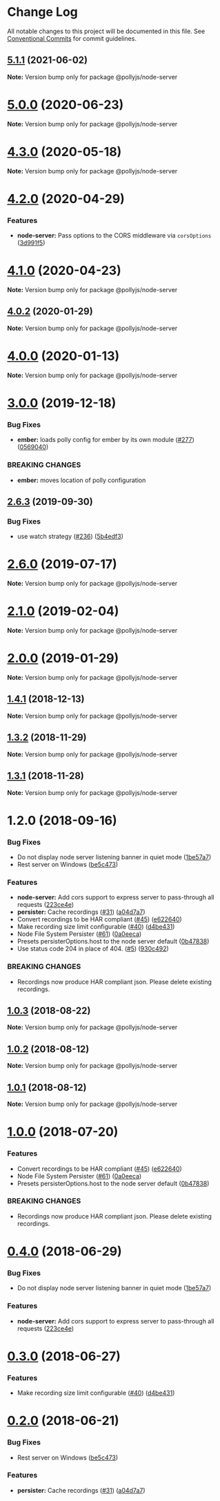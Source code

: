 # Change Log

All notable changes to this project will be documented in this file.
See [Conventional Commits](https://conventionalcommits.org) for commit guidelines.

## [5.1.1](https://github.com/netflix/pollyjs/tree/master/packages/@pollyjs/node-server/compare/v5.1.0...v5.1.1) (2021-06-02)

**Note:** Version bump only for package @pollyjs/node-server





# [5.0.0](https://github.com/netflix/pollyjs/tree/master/packages/@pollyjs/node-server/compare/v4.3.0...v5.0.0) (2020-06-23)

**Note:** Version bump only for package @pollyjs/node-server





# [4.3.0](https://github.com/netflix/pollyjs/tree/master/packages/@pollyjs/node-server/compare/v4.2.1...v4.3.0) (2020-05-18)

**Note:** Version bump only for package @pollyjs/node-server





# [4.2.0](https://github.com/netflix/pollyjs/tree/master/packages/@pollyjs/node-server/compare/v4.1.0...v4.2.0) (2020-04-29)


### Features

* **node-server:** Pass options to the CORS middleware via `corsOptions` ([3d991f5](https://github.com/netflix/pollyjs/tree/master/packages/@pollyjs/node-server/commit/3d991f5))





# [4.1.0](https://github.com/netflix/pollyjs/tree/master/packages/@pollyjs/node-server/compare/v4.0.4...v4.1.0) (2020-04-23)

**Note:** Version bump only for package @pollyjs/node-server





## [4.0.2](https://github.com/netflix/pollyjs/tree/master/packages/@pollyjs/node-server/compare/v4.0.1...v4.0.2) (2020-01-29)

**Note:** Version bump only for package @pollyjs/node-server





# [4.0.0](https://github.com/netflix/pollyjs/tree/master/packages/@pollyjs/node-server/compare/v3.0.2...v4.0.0) (2020-01-13)

**Note:** Version bump only for package @pollyjs/node-server





# [3.0.0](https://github.com/netflix/pollyjs/tree/master/packages/@pollyjs/node-server/compare/v2.7.0...v3.0.0) (2019-12-18)


### Bug Fixes

* **ember:** loads polly config for ember by its own module ([#277](https://github.com/netflix/pollyjs/tree/master/packages/@pollyjs/node-server/issues/277)) ([0569040](https://github.com/netflix/pollyjs/tree/master/packages/@pollyjs/node-server/commit/0569040))


### BREAKING CHANGES

* **ember:** moves location of polly configuration





## [2.6.3](https://github.com/netflix/pollyjs/tree/master/packages/@pollyjs/node-server/compare/v2.6.2...v2.6.3) (2019-09-30)


### Bug Fixes

* use watch strategy ([#236](https://github.com/netflix/pollyjs/tree/master/packages/@pollyjs/node-server/issues/236)) ([5b4edf3](https://github.com/netflix/pollyjs/tree/master/packages/@pollyjs/node-server/commit/5b4edf3))





# [2.6.0](https://github.com/netflix/pollyjs/tree/master/packages/@pollyjs/node-server/compare/v2.5.0...v2.6.0) (2019-07-17)

**Note:** Version bump only for package @pollyjs/node-server





# [2.1.0](https://github.com/netflix/pollyjs/tree/master/packages/@pollyjs/node-server/compare/v2.0.0...v2.1.0) (2019-02-04)

**Note:** Version bump only for package @pollyjs/node-server





# [2.0.0](https://github.com/netflix/pollyjs/tree/master/packages/@pollyjs/node-server/compare/v1.4.2...v2.0.0) (2019-01-29)

**Note:** Version bump only for package @pollyjs/node-server





## [1.4.1](https://github.com/netflix/pollyjs/tree/master/packages/@pollyjs/node-server/compare/v1.4.0...v1.4.1) (2018-12-13)

**Note:** Version bump only for package @pollyjs/node-server





## [1.3.2](https://github.com/netflix/pollyjs/tree/master/packages/@pollyjs/node-server/compare/v1.3.1...v1.3.2) (2018-11-29)

**Note:** Version bump only for package @pollyjs/node-server





## [1.3.1](https://github.com/netflix/pollyjs/tree/master/packages/@pollyjs/node-server/compare/v1.2.0...v1.3.1) (2018-11-28)

**Note:** Version bump only for package @pollyjs/node-server





<a name="1.2.0"></a>
# 1.2.0 (2018-09-16)


### Bug Fixes

* Do not display node server listening banner in quiet mode ([1be57a7](https://github.com/netflix/pollyjs/tree/master/packages/@pollyjs/node-server/commit/1be57a7))
* Rest server on Windows ([be5c473](https://github.com/netflix/pollyjs/tree/master/packages/@pollyjs/node-server/commit/be5c473))


### Features

* **node-server:** Add cors support to express server to pass-through all requests ([223ce4e](https://github.com/netflix/pollyjs/tree/master/packages/@pollyjs/node-server/commit/223ce4e))
* **persister:** Cache recordings ([#31](https://github.com/netflix/pollyjs/tree/master/packages/[@pollyjs](https://github.com/pollyjs)/node-server/issues/31)) ([a04d7a7](https://github.com/netflix/pollyjs/tree/master/packages/@pollyjs/node-server/commit/a04d7a7))
* Convert recordings to be HAR compliant ([#45](https://github.com/netflix/pollyjs/tree/master/packages/[@pollyjs](https://github.com/pollyjs)/node-server/issues/45)) ([e622640](https://github.com/netflix/pollyjs/tree/master/packages/@pollyjs/node-server/commit/e622640))
* Make recording size limit configurable ([#40](https://github.com/netflix/pollyjs/tree/master/packages/[@pollyjs](https://github.com/pollyjs)/node-server/issues/40)) ([d4be431](https://github.com/netflix/pollyjs/tree/master/packages/@pollyjs/node-server/commit/d4be431))
* Node File System Persister ([#61](https://github.com/netflix/pollyjs/tree/master/packages/[@pollyjs](https://github.com/pollyjs)/node-server/issues/61)) ([0a0eeca](https://github.com/netflix/pollyjs/tree/master/packages/@pollyjs/node-server/commit/0a0eeca))
* Presets persisterOptions.host to the node server default ([0b47838](https://github.com/netflix/pollyjs/tree/master/packages/@pollyjs/node-server/commit/0b47838))
* Use status code 204 in place of 404. ([#5](https://github.com/netflix/pollyjs/tree/master/packages/[@pollyjs](https://github.com/pollyjs)/node-server/issues/5)) ([930c492](https://github.com/netflix/pollyjs/tree/master/packages/@pollyjs/node-server/commit/930c492))


### BREAKING CHANGES

* Recordings now produce HAR compliant json. Please delete existing recordings.




<a name="1.0.3"></a>
## [1.0.3](https://github.com/netflix/pollyjs/tree/master/packages/@pollyjs/node-server/compare/@pollyjs/node-server@1.0.2...@pollyjs/node-server@1.0.3) (2018-08-22)




**Note:** Version bump only for package @pollyjs/node-server

<a name="1.0.2"></a>
## [1.0.2](https://github.com/netflix/pollyjs/tree/master/packages/@pollyjs/node-server/compare/@pollyjs/node-server@1.0.1...@pollyjs/node-server@1.0.2) (2018-08-12)




**Note:** Version bump only for package @pollyjs/node-server

<a name="1.0.1"></a>
## [1.0.1](https://github.com/netflix/pollyjs/tree/master/packages/@pollyjs/node-server/compare/@pollyjs/node-server@1.0.0...@pollyjs/node-server@1.0.1) (2018-08-12)




**Note:** Version bump only for package @pollyjs/node-server

<a name="1.0.0"></a>
# [1.0.0](https://github.com/netflix/pollyjs/tree/master/packages/@pollyjs/node-server/compare/@pollyjs/node-server@0.4.0...@pollyjs/node-server@1.0.0) (2018-07-20)


### Features

* Convert recordings to be HAR compliant ([#45](https://github.com/netflix/pollyjs/tree/master/packages/[@pollyjs](https://github.com/pollyjs)/node-server/issues/45)) ([e622640](https://github.com/netflix/pollyjs/tree/master/packages/@pollyjs/node-server/commit/e622640))
* Node File System Persister ([#61](https://github.com/netflix/pollyjs/tree/master/packages/[@pollyjs](https://github.com/pollyjs)/node-server/issues/61)) ([0a0eeca](https://github.com/netflix/pollyjs/tree/master/packages/@pollyjs/node-server/commit/0a0eeca))
* Presets persisterOptions.host to the node server default ([0b47838](https://github.com/netflix/pollyjs/tree/master/packages/@pollyjs/node-server/commit/0b47838))


### BREAKING CHANGES

* Recordings now produce HAR compliant json. Please delete existing recordings.




<a name="0.4.0"></a>
# [0.4.0](https://github.com/netflix/pollyjs/tree/master/packages/@pollyjs/node-server/compare/@pollyjs/node-server@0.3.0...@pollyjs/node-server@0.4.0) (2018-06-29)


### Bug Fixes

* Do not display node server listening banner in quiet mode ([1be57a7](https://github.com/netflix/pollyjs/tree/master/packages/@pollyjs/node-server/commit/1be57a7))


### Features

* **node-server:** Add cors support to express server to pass-through all requests ([223ce4e](https://github.com/netflix/pollyjs/tree/master/packages/@pollyjs/node-server/commit/223ce4e))




<a name="0.3.0"></a>
# [0.3.0](https://github.com/netflix/pollyjs/tree/master/packages/@pollyjs/node-server/compare/@pollyjs/node-server@0.2.0...@pollyjs/node-server@0.3.0) (2018-06-27)


### Features

* Make recording size limit configurable ([#40](https://github.com/netflix/pollyjs/tree/master/packages/[@pollyjs](https://github.com/pollyjs)/node-server/issues/40)) ([d4be431](https://github.com/netflix/pollyjs/tree/master/packages/@pollyjs/node-server/commit/d4be431))




<a name="0.2.0"></a>
# [0.2.0](https://github.com/netflix/pollyjs/tree/master/packages/@pollyjs/node-server/compare/@pollyjs/node-server@0.1.0...@pollyjs/node-server@0.2.0) (2018-06-21)


### Bug Fixes

* Rest server on Windows ([be5c473](https://github.com/netflix/pollyjs/tree/master/packages/@pollyjs/node-server/commit/be5c473))


### Features

* **persister:** Cache recordings ([#31](https://github.com/netflix/pollyjs/tree/master/packages/[@pollyjs](https://github.com/pollyjs)/node-server/issues/31)) ([a04d7a7](https://github.com/netflix/pollyjs/tree/master/packages/@pollyjs/node-server/commit/a04d7a7))
